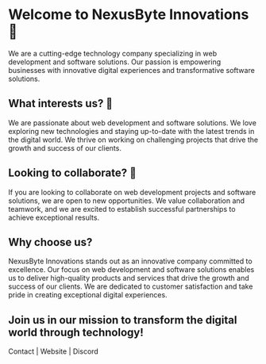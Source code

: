 # **Welcome to NexusByte Innovations 👋**
We are a cutting-edge technology company specializing in web development and software solutions. Our passion is empowering businesses with innovative digital experiences and transformative software solutions.

## What interests us? 👀
We are passionate about web development and software solutions. We love exploring new technologies and staying up-to-date with the latest trends in the digital world. We thrive on working on challenging projects that drive the growth and success of our clients.

## Looking to collaborate? 💞️
If you are looking to collaborate on web development projects and software solutions, we are open to new opportunities. We value collaboration and teamwork, and we are excited to establish successful partnerships to achieve exceptional results.

## Why choose us?
NexusByte Innovations stands out as an innovative company committed to excellence. Our focus on web development and software solutions enables us to deliver high-quality products and services that drive the growth and success of our clients. We are dedicated to customer satisfaction and take pride in creating exceptional digital experiences.

## Join us in our mission to transform the digital world through technology!

Contact | Website | Discord

<!---
NexusByte/NexusByte is a ✨ special ✨ repository because its `README.md` (this file) appears on your GitHub profile.
You can click the Preview link to take a look at your changes.
--->
